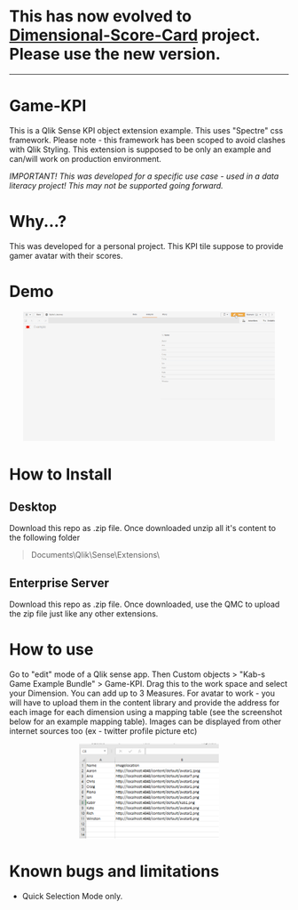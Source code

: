 # This has now evolved to [Dimensional-Score-Card](https://github.com/kabir-rab/Dimensional-Score-Card) project. Please use the new version.

------------

# Game-KPI
This is a Qlik Sense KPI object extension example. This uses "Spectre" css framework. Please note - this framework has been scoped to avoid clashes with Qlik Styling. This extension is supposed to be only an example and can/will work on production environment.


_IMPORTANT! This was developed for a specific use case - used in a data literacy project! This may not be supported going forward._

# Why...?
This was developed for a personal project. This KPI tile suppose to provide gamer avatar with their scores. 

# Demo
<p align="center">
  <img width="90%" alt="variable Manager in action" src="https://github.com/kabir-rab/Game-KPI/blob/master/lib/img/game-kpi.gif">
</p>

# How to Install
## Desktop
Download this repo as .zip file. Once downloaded unzip all it's content to the following folder 
> Documents\Qlik\Sense\Extensions\

## Enterprise Server
Download this repo as .zip file. Once downloaded, use the QMC to upload the zip file just like any other extensions.

# How to use
Go to "edit" mode of a Qlik sense app. Then Custom objects > "Kab-s Game Example Bundle" > Game-KPI. Drag this to the work space and select your Dimension. You can add up to 3 Measures. For avatar to work - you will have to upload them in the content library and provide the address for each image for each dimension using a mapping table (see the screenshot below for an example mapping table). Images can be displayed from other internet sources too (ex - twitter profile picture etc) 
<p align="center">
  <img width="50%" alt="variable Manager in action" src="https://github.com/kabir-rab/Game-KPI/blob/master/lib/img/mapping.png">
</p>

# Known bugs and limitations
 - Quick Selection Mode only.

